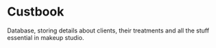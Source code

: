 Custbook
===

Database, storing details about clients, their treatments and all the stuff essential in makeup studio.